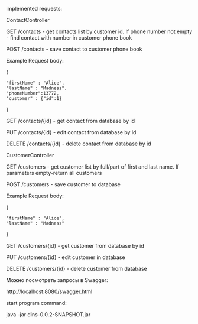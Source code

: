 
implemented requests:

ContactController

GET
/contacts - get contacts list by customer id. If phone number not empty - find contact with number in customer phone book


POST
/contacts - save contact to customer phone book

Example Request body:

{

    "firstName" : "Alice",
    "lastName" : "Madness",
    "phoneNumber":13772,
    "customer" : {"id":1}
}

GET
/contacts/{id} - get contact from database by id


PUT
/contacts/{id} - edit contact from database by id


DELETE
/contacts/{id} - delete contact from database by id





CustomerController

GET
/customers - get customer list by full/part of first and last name. If parameters empty-return all customers


POST
/customers - save customer to database

Example Request body:

{

    "firstName" : "Alice",
    "lastName" : "Madness"
}

GET
/customers/{id} - get customer from database by id

PUT
/customers/{id} - edit customer in database


DELETE
/customers/{id} - delete customer from database



Можно посмотреть запросы в Swagger:

http://localhost:8080/swagger.html


start program command:

java -jar dins-0.0.2-SNAPSHOT.jar
